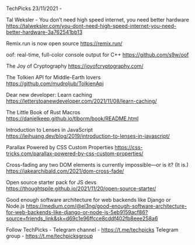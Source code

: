 TechPicks 23/11/2021 -

Tal Weksler - You don’t need high speed internet, you need better hardware
https://talweksler.com/you-dont-need-high-speed-internet-you-need-better-hardware-3a762541bb13

Remix.run is now open source
https://remix.run/

oof: real-time, full-color console output for C++
https://github.com/s9w/oof

The Joy of Cryptography
https://joyofcryptography.com/

The Tolkien API for Middle-Earth lovers
https://github.com/mudroljub/TolkienApi

Dear new developer: Learn caching
https://letterstoanewdeveloper.com/2021/11/08/learn-caching/

The Little Book of Rust Macros
https://danielkeep.github.io/tlborm/book/README.html

Introduction to Lenses in JavaScript
https://leihuang.dev/blog/2019/introduction-to-lenses-in-javascript/

Parallax Powered by CSS Custom Properties
https://css-tricks.com/parallax-powered-by-css-custom-properties/

Cross-fading any two DOM elements is currently impossible—or is it? (It is.)
https://jakearchibald.com/2021/dom-cross-fade/

Open source starter pack for JS devs
https://thoughtspile.github.io/2021/11/20/open-source-starter/

Good enough software architecture for web backends like Django or Node.js
https://medium.com/@el3ng/good-enough-software-architecture-for-web-backends-like-django-or-node-js-5eb9159acf86?source=friends_link&sk=d69c1e96ffcce8cddf402fb8eee258a6

Follow TechPicks -
Telegram channel - https://t.me/techpicks
Telegram group - https://t.me/techpicksgroup